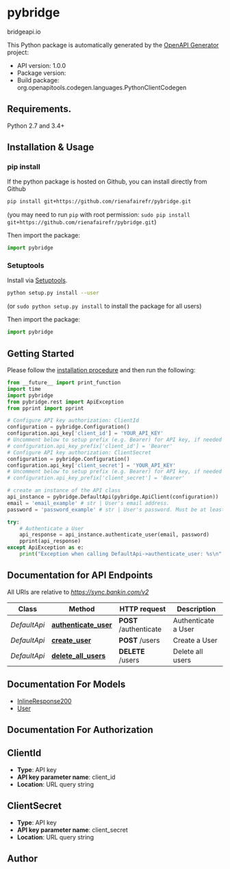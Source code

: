 # pybridge
bridgeapi.io

This Python package is automatically generated by the [OpenAPI Generator](https://openapi-generator.tech) project:

- API version: 1.0.0
- Package version: 
- Build package: org.openapitools.codegen.languages.PythonClientCodegen

## Requirements.

Python 2.7 and 3.4+

## Installation & Usage
### pip install

If the python package is hosted on Github, you can install directly from Github

```sh
pip install git+https://github.com/rienafairefr/pybridge.git
```
(you may need to run `pip` with root permission: `sudo pip install git+https://github.com/rienafairefr/pybridge.git`)

Then import the package:
```python
import pybridge 
```

### Setuptools

Install via [Setuptools](http://pypi.python.org/pypi/setuptools).

```sh
python setup.py install --user
```
(or `sudo python setup.py install` to install the package for all users)

Then import the package:
```python
import pybridge
```

## Getting Started

Please follow the [installation procedure](#installation--usage) and then run the following:

```python
from __future__ import print_function
import time
import pybridge
from pybridge.rest import ApiException
from pprint import pprint

# Configure API key authorization: ClientId
configuration = pybridge.Configuration()
configuration.api_key['client_id'] = 'YOUR_API_KEY'
# Uncomment below to setup prefix (e.g. Bearer) for API key, if needed
# configuration.api_key_prefix['client_id'] = 'Bearer'
# Configure API key authorization: ClientSecret
configuration = pybridge.Configuration()
configuration.api_key['client_secret'] = 'YOUR_API_KEY'
# Uncomment below to setup prefix (e.g. Bearer) for API key, if needed
# configuration.api_key_prefix['client_secret'] = 'Bearer'

# create an instance of the API class
api_instance = pybridge.DefaultApi(pybridge.ApiClient(configuration))
email = 'email_example' # str | User's email address.
password = 'password_example' # str | User's password. Must be at least 6 characters and less than 255 characters. 

try:
    # Authenticate a User
    api_response = api_instance.authenticate_user(email, password)
    pprint(api_response)
except ApiException as e:
    print("Exception when calling DefaultApi->authenticate_user: %s\n" % e)

```

## Documentation for API Endpoints

All URIs are relative to *https://sync.bankin.com/v2*

Class | Method | HTTP request | Description
------------ | ------------- | ------------- | -------------
*DefaultApi* | [**authenticate_user**](docs/DefaultApi.md#authenticate_user) | **POST** /authenticate | Authenticate a User
*DefaultApi* | [**create_user**](docs/DefaultApi.md#create_user) | **POST** /users | Create a User
*DefaultApi* | [**delete_all_users**](docs/DefaultApi.md#delete_all_users) | **DELETE** /users | Delete all users


## Documentation For Models

 - [InlineResponse200](docs/InlineResponse200.md)
 - [User](docs/User.md)


## Documentation For Authorization


## ClientId

- **Type**: API key
- **API key parameter name**: client_id
- **Location**: URL query string

## ClientSecret

- **Type**: API key
- **API key parameter name**: client_secret
- **Location**: URL query string


## Author




